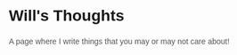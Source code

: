 # Will's Thoughts
A page where I write things that you may or may not care about!



<html lang="en">
<head>
    <meta charset="UTF-8">
    <meta name="viewport" content="width=device-width, initial-scale=1.0">
    <title>Tech Communities Case Studies</title>
    <style>
        body {
            font-family: 'Arial', sans-serif;
            max-width: 800px;
            margin: 0 auto;
            padding: 20px;
        }

        h1 {
            color: #333;
        }

        p {
            line-height: 1.6;
            color: #555;
        }

        ol {
            list-style-type: decimal;
            margin-left: 20px;
        }
    </style>
</head>
<body>

    <h1>Tech Communities Case Studies</h1>

    <p>Welcome to the Tech Communities Case Studies page! Below are case studies of notable tech companies that have successfully built and nurtured thriving tech communities.</p>

    <ol>
        <li><a href="#github">GitHub</a></li>
        <li><a href="#stackoverflow">Stack Overflow</a></li>
        <li><a href="#docker">Docker</a></li>
        <li><a href="#wordpress">WordPress</a></li>
        <li><a href="#tensorflow">TensorFlow</a></li>
        <li><a href="#unity">Unity</a></li>
    </ol>

    <!-- GitHub Case Study -->
    <h2 id="github">1. GitHub</h2>
    <p>
        GitHub, a platform for version control and collaboration, stands out as a notable example of successfully building and nurturing a thriving tech community. Founded in 2008 by Tom Preston-Werner, Chris Wanstrath, and PJ Hyett, GitHub has become the go-to place for developers worldwide to host and review code, manage projects, and build software together.
    </p>

    <h3>Background:</h3>
    <p>
        GitHub's journey began with the founders' vision of creating a platform that simplified the collaborative nature of software development. They aimed to build a community-driven platform where developers could work together seamlessly, sharing and improving code. GitHub allowed users to create repositories, contribute to projects, and collaborate on an unprecedented scale.
    </p>

    <h3>Key Strategies:</h3>
    <ol>
        <li><strong>Openness and Transparency:</strong> GitHub's success is grounded in its commitment to openness. The platform is built on the principles of transparency, making it easy for developers to discover, contribute, and learn from others.</li>
        <li><strong>Developer-Centric Features:</strong> GitHub continually introduces features that cater to the needs of developers. Pull Requests, Issues, Discussions, and Actions are some of the tools that facilitate collaboration and communication.</li>
        <li><strong>Community Engagement:</strong> GitHub actively fosters a sense of community among its users. Events like GitHub Universe and various meetups bring developers together.</li>
        <li><strong>Documentation and Learning Resources:</strong> GitHub invests in providing comprehensive documentation and learning resources. The GitHub Learning Lab, Guides, and Documentation help users, especially newcomers, to navigate the platform and understand best practices in collaborative development.</li>
    </ol>

    <h3>Results:</h3>
    <ol>
        <li><strong>Widespread Adoption:</strong> GitHub has achieved widespread adoption, with millions of developers and organizations using the platform to host and collaborate on their projects.</li>
        <li><strong>Innovation and Contribution:</strong> The GitHub community has become a breeding ground for innovation. Developers from various backgrounds and skill levels contribute to open source projects, leading to the creation of cutting-edge technologies and fostering a culture of continuous improvement.</li>
        <li><strong>Industry Influence:</strong> GitHub's influence extends beyond its platform. Many open source projects, libraries, and frameworks that power today's software development originated on GitHub.</li>
    </ol>

    <h3>Challenges and Future Outlook:</h3>
    <p>
        Despite its success, GitHub faces challenges, including the need to address issues related to inclusivity, diversity, and maintaining a healthy open source ecosystem. The company continues to evolve, introducing new features and policies to address these challenges and ensure the sustainability of its vibrant community.
    </p>

    <h3>Conclusion:</h3>
    <p>
        GitHub's journey from a simple version control platform to a global hub for collaboration exemplifies the power of building a strong tech community. By fostering openness, providing developer-centric tools, and actively engaging with the community, GitHub has not only shaped the way software is developed but has also become a central pillar of the global tech ecosystem. As GitHub continues to evolve, its case serves as an inspiration for other tech companies aiming to build and sustain thriving developer communities.
    </p>

</body>
</html>

